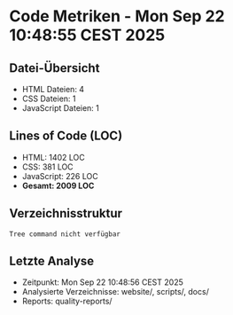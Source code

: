 # Code Metriken - Mon Sep 22 10:48:55 CEST 2025

## Datei-Übersicht
- HTML Dateien: 4
- CSS Dateien: 1  
- JavaScript Dateien: 1

## Lines of Code (LOC)
- HTML: 1402 LOC
- CSS: 381 LOC
- JavaScript: 226 LOC
- **Gesamt: 2009 LOC**

## Verzeichnisstruktur
```
Tree command nicht verfügbar
```

## Letzte Analyse
- Zeitpunkt: Mon Sep 22 10:48:56 CEST 2025
- Analysierte Verzeichnisse: website/, scripts/, docs/
- Reports: quality-reports/

